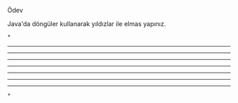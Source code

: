 Ödev


Java'da döngüler kullanarak yıldızlar ile elmas yapınız.



    *
   ***
  *****
 *******
*********
 *******
  *****
   ***
    *
